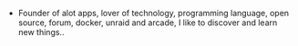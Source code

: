 - Founder of alot apps, lover of technology, programming language, open source, forum, docker, unraid and arcade, I like to discover and learn new things..
  <br>
































































































































































































































































































































































































































































































































































































































































































































































































